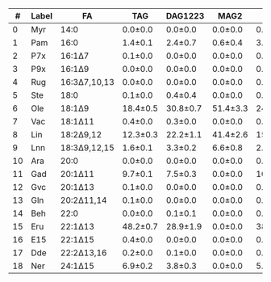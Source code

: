 | #   | Label | FA           | TAG      | DAG1223  | MAG2     | TAG      | DAG1223  | MAG2     | DAG13(DAG1223) | DAG13(MAG2) | EF      | SF      |
| --- | ----- | ------------ | -------- | -------- | -------- | -------- | -------- | -------- | -------------- | ----------- | ------- | ------- |
| 0   | Myr   | 14:0         | 0.0±0.0  | 0.0±0.0  | 0.0±0.0  | 0.0±0.0  | 0.0±0.0  | 0.0±0.0  | 0.0±0.0        | 0.0±0.0     | 0.0±0.0 | 0.0±0.0 |
| 1   | Pam   | 16:0         | 1.4±0.1  | 2.4±0.7  | 0.6±0.4  | 3.0±0.8  | 1.2±0.1  | 3.9±1.8  | 0.2±0.4        | 1.7±0.2     | 0.4±0.3 | 0.4±0.3 |
| 2   | P7x   | 16:1Δ7       | 0.1±0.0  | 0.0±0.0  | 0.0±0.0  | 0.0±0.0  | 0.0±0.0  | 0.0±0.0  | 0.1±0.0        | 0.1±0.0     | 0.0±0.0 | 0.0±0.0 |
| 3   | P9x   | 16:1Δ9       | 0.0±0.0  | 0.0±0.0  | 0.0±0.0  | 0.0±0.0  | 0.0±0.0  | 0.0±0.0  | 0.0±0.0        | 0.0±0.0     | 0.0±0.0 | 0.0±0.0 |
| 4   | Rug   | 16:3Δ7,10,13 | 0.0±0.0  | 0.0±0.0  | 0.0±0.0  | 0.0±0.0  | 0.0±0.0  | 0.0±0.0  | 0.0±0.0        | 0.0±0.0     | 0.0±0.0 | 0.0±0.0 |
| 5   | Ste   | 18:0         | 0.1±0.0  | 0.4±0.4  | 0.0±0.0  | 0.5±0.5  | 0.1±0.0  | 1.0±1.1  | 0.0±0.0        | 0.1±0.0     | 0.0±0.0 | 0.0±0.0 |
| 6   | Ole   | 18:1Δ9       | 18.4±0.5 | 30.8±0.7 | 51.4±3.3 | 24.0±1.2 | 26.7±0.7 | 49.8±2.1 | 0.0±0.0        | 1.9±1.9     | 2.8±0.2 | 2.8±0.2 |
| 7   | Vac   | 18:1Δ11      | 0.4±0.0  | 0.3±0.0  | 0.0±0.0  | 0.4±0.1  | 0.3±0.0  | 0.1±0.1  | 0.5±0.1        | 0.6±0.0     | 0.0±0.0 | 0.0±0.0 |
| 8   | Lin   | 18:2Δ9,12    | 12.3±0.3 | 22.2±1.1 | 41.4±2.6 | 15.8±1.4 | 19.6±0.6 | 37.9±2.5 | 0.0±0.0        | 0.0±0.0     | 3.4±0.3 | 3.3±0.3 |
| 9   | Lnn   | 18:3Δ9,12,15 | 1.6±0.1  | 3.3±0.2  | 6.6±0.8  | 2.3±0.4  | 2.9±0.2  | 6.3±0.3  | 0.0±0.0        | 0.0±0.0     | 4.2±0.7 | 4.1±0.7 |
| 10  | Ara   | 20:0         | 0.0±0.0  | 0.0±0.0  | 0.0±0.0  | 0.0±0.0  | 0.0±0.0  | 0.0±0.0  | 0.1±0.0        | 0.1±0.0     | 0.0±0.0 | 0.0±0.0 |
| 11  | Gad   | 20:1Δ11      | 9.7±0.1  | 7.5±0.3  | 0.0±0.0  | 10.0±0.4 | 7.3±0.1  | 0.9±0.7  | 11.9±0.7       | 14.1±0.3    | 0.0±0.0 | 0.0±0.0 |
| 12  | Gvc   | 20:1Δ13      | 0.1±0.0  | 0.0±0.0  | 0.0±0.0  | 0.0±0.0  | 0.1±0.0  | 0.0±0.0  | 0.3±0.0        | 0.2±0.0     | 0.0±0.0 | 0.0±0.0 |
| 13  | Gln   | 20:2Δ11,14   | 0.1±0.0  | 0.0±0.0  | 0.0±0.0  | 0.1±0.1  | 0.1±0.0  | 0.0±0.0  | 0.3±0.1        | 0.2±0.0     | 0.0±0.0 | 0.0±0.0 |
| 14  | Beh   | 22:0         | 0.0±0.0  | 0.1±0.1  | 0.0±0.0  | 0.1±0.1  | 0.0±0.0  | 0.2±0.2  | 0.0±0.0        | 0.0±0.0     | NaN±NaN | NaN±NaN |
| 15  | Eru   | 22:1Δ13      | 48.2±0.7 | 28.9±1.9 | 0.0±0.0  | 38.6±2.5 | 36.1±0.6 | 0.0±0.0  | 73.8±1.0       | 70.0±1.6    | 0.0±0.0 | 0.0±0.0 |
| 16  | E15   | 22:1Δ15      | 0.4±0.0  | 0.0±0.0  | 0.0±0.0  | 0.0±0.0  | 0.3±0.0  | 0.0±0.0  | 1.0±0.1        | 0.6±0.0     | 0.0±0.0 | 0.0±0.0 |
| 17  | Dde   | 22:2Δ13,16   | 0.2±0.0  | 0.1±0.0  | 0.0±0.0  | 0.1±0.1  | 0.2±0.0  | 0.0±0.0  | 0.4±0.1        | 0.3±0.0     | 0.0±0.0 | 0.0±0.0 |
| 18  | Ner   | 24:1Δ15      | 6.9±0.2  | 3.8±0.3  | 0.0±0.0  | 5.1±0.5  | 5.2±0.1  | 0.0±0.0  | 11.2±0.5       | 10.1±0.4    | 0.0±0.0 | 0.0±0.0 |